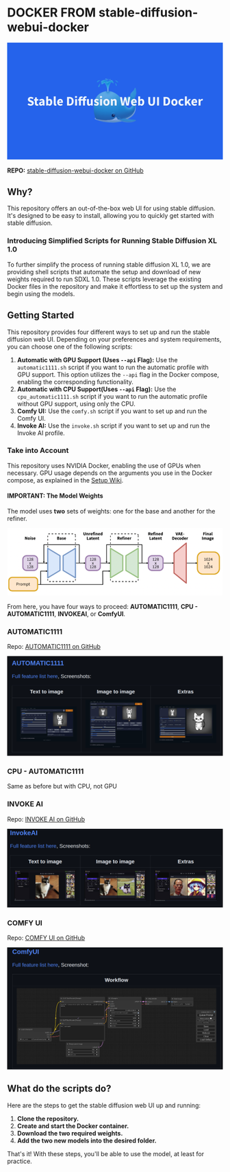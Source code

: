 # DOCKER FROM stable-diffusion-webui-docker

![Logo](../assets/media/webui_docker_logo.png)

**REPO:** [stable-diffusion-webui-docker on GitHub](https://github.com/AbdBarho/stable-diffusion-webui-docker)

## Why?

This repository offers an out-of-the-box web UI for using stable diffusion. It's designed to be easy to install, allowing you to quickly get started with stable diffusion.

### Introducing Simplified Scripts for Running Stable Diffusion XL 1.0

To further simplify the process of running stable diffusion XL 1.0, we are providing shell scripts that automate the setup and download of new weights required to run SDXL 1.0. These scripts leverage the existing Docker files in the repository and make it effortless to set up the system and begin using the models.

## Getting Started

This repository provides four different ways to set up and run the stable diffusion web UI. Depending on your preferences and system requirements, you can choose one of the following scripts:

1. **Automatic with GPU Support (Uses `--api` Flag):** Use the `automatic1111.sh` script if you want to run the automatic profile with GPU support. This option utilizes the `--api` flag in the Docker compose, enabling the corresponding functionality.
2. **Automatic with CPU Support(Uses `--api` Flag):** Use the `cpu_automatic1111.sh` script if you want to run the automatic profile without GPU support, using only the CPU.
3. **Comfy UI:** Use the `comfy.sh` script if you want to set up and run the Comfy UI.
4. **Invoke AI:** Use the `invoke.sh` script if you want to set up and run the Invoke AI profile.

### Take into Account

This repository uses NVIDIA Docker, enabling the use of GPUs when necessary. GPU usage depends on the arguments you use in the Docker compose, as explained in the [Setup Wiki](https://github.com/AbdBarho/stable-diffusion-webui-docker/wiki/Setup).

#### IMPORTANT: The Model Weights
The model uses **two** sets of weights: one for the base and another for the refiner.

![Model Image](../assets/media/base-refiner.webp)

From here, you have four ways to proceed: **AUTOMATIC1111**, **CPU - AUTOMATIC1111**, **INVOKEAI**, or **ComfyUI**.

### AUTOMATIC1111
Repo: [AUTOMATIC1111 on GitHub](https://github.com/AUTOMATIC1111/stable-diffusion-webui-feature-showcase)

![Automatic Img](../assets/media/automatic1111_screenshots.png)

### CPU - AUTOMATIC1111
Same as before but with CPU, not GPU

### INVOKE AI
Repo: [INVOKE AI on GitHub](https://github.com/invoke-ai/InvokeAI)

![Invoke Img](../assets/media/invokeAI_screenshots.png)

### COMFY UI
Repo: [COMFY UI on GitHub](https://github.com/comfyanonymous/ComfyUI)

![Comfy Img](../assets/media/comfyUI_screenshots.png)

## What do the scripts do?

Here are the steps to get the stable diffusion web UI up and running:

1. **Clone the repository.**
2. **Create and start the Docker container.**
3. **Download the two required weights.**
4. **Add the two new models into the desired folder.**

That's it! With these steps, you'll be able to use the model, at least for practice.
